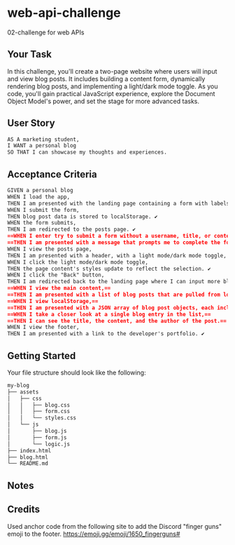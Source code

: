 # web-api-challenge
02-challenge for web APIs


## Your Task

In this challenge, you'll create a two-page website where users will input and view blog posts. It includes building a content form, dynamically rendering blog posts, and implementing a light/dark mode toggle. As you code, you'll gain practical JavaScript experience, explore the Document Object Model's power, and set the stage for more advanced tasks.

## User Story

```md
AS A marketing student,
I WANT a personal blog
SO THAT I can showcase my thoughts and experiences.
```

## Acceptance Criteria

```md
GIVEN a personal blog
WHEN I load the app,
THEN I am presented with the landing page containing a form with labels and inputs for username, blog title, and blog content. ✔️
WHEN I submit the form,
THEN blog post data is stored to localStorage. ✔️
WHEN the form submits,
THEN I am redirected to the posts page. ✔️
==WHEN I enter try to submit a form without a username, title, or content,==
==THEN I am presented with a message that prompts me to complete the form.==
WHEN I view the posts page,
THEN I am presented with a header, with a light mode/dark mode toggle, and a "Back" button. ✔️
WHEN I click the light mode/dark mode toggle,
THEN the page content's styles update to reflect the selection. ✔️
WHEN I click the "Back" button,
THEN I am redirected back to the landing page where I can input more blog entries. ✔️
==WHEN I view the main content,==
==THEN I am presented with a list of blog posts that are pulled from localStorage.==
==WHEN I view localStorage,==
==THEN I am presented with a JSON array of blog post objects, each including the post author's username, title of the post,== ==and post's content.==
==WHEN I take a closer look at a single blog entry in the list,==
==THEN I can see the title, the content, and the author of the post.==
WHEN I view the footer,
THEN I am presented with a link to the developer's portfolio. ✔️
```

## Getting Started

Your file structure should look like the following:

```md
my-blog
├── assets
│   ├── css
│   │   ├── blog.css
│   │   ├── form.css
│   │   └── styles.css
│   └── js
│       ├── blog.js
│       ├── form.js
│       └── logic.js
├── index.html
├── blog.html
└── README.md
```


## Notes




## Credits

Used anchor code from the following site to add the Discord "finger guns" emoji to the footer. https://emoji.gg/emoji/1650_fingerguns#